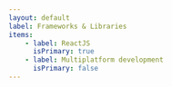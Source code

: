 ```yaml
---
layout: default
label: Frameworks & Libraries
items:
    - label: ReactJS
      isPrimary: true
    - label: Multiplatform development
      isPrimary: false
---
```


